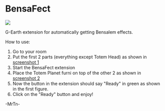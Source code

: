 # BensaFect
 ![](https://user-images.githubusercontent.com/88944709/131269834-daf75357-d099-4928-9f2d-e7750790511b.png)

 G-Earth extension for automatically getting Bensalem effects.
 
 How to use:
  1. Go to your room 
  2. Put the first 2 parts (everything except Totem Head) as shown in [screenshot 1](https://user-images.githubusercontent.com/88944709/131269959-e6feefb5-1661-480c-a333-c43876778b83.png)
  3. Start the BensaFect extension
  4. Place the Totem Planet furni on top of the other 2 as shown in [screenshot 2](https://user-images.githubusercontent.com/88944709/131270047-0baf18b3-c9e5-4113-9832-e1f5cb9b1a52.png)
  5. Now the button in the extension should say "Ready" in green as shown in the first figure.
  6. Click on the "Ready" button and enjoy!

-MrTn-
